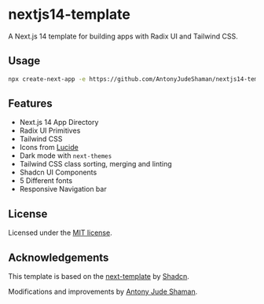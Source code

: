 # nextjs14-template

A Next.js 14 template for building apps with Radix UI and Tailwind CSS.

## Usage

```bash
npx create-next-app -e https://github.com/AntonyJudeShaman/nextjs14-template.git
```

## Features

- Next.js 14 App Directory
- Radix UI Primitives
- Tailwind CSS
- Icons from [Lucide](https://lucide.dev)
- Dark mode with `next-themes`
- Tailwind CSS class sorting, merging and linting
- Shadcn UI Components
- 5 Different fonts
- Responsive Navigation bar

## License

Licensed under the [MIT license](https://github.com/shadcn/ui/blob/main/LICENSE.md).

## Acknowledgements

This template is based on the [next-template](https://github.com/shadcn-ui/next-template) by [Shadcn](https://ui.shadcn.com).

Modifications and improvements by [Antony Jude Shaman](https://github.com/AntonyJudeShaman).
